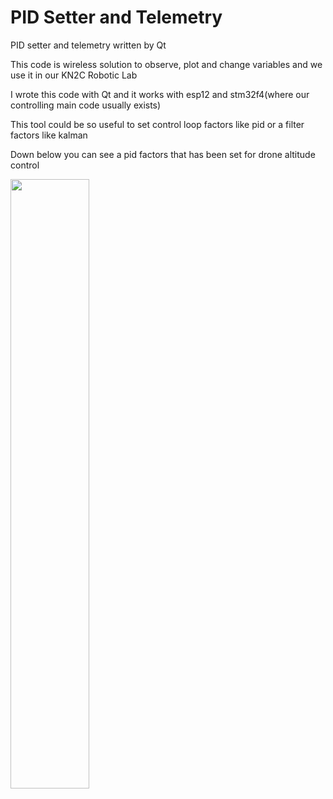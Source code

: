 # PID Setter and Telemetry
PID setter and telemetry written by Qt

This code is wireless solution to observe, plot and  change variables and we use it in our KN2C Robotic Lab

I wrote this code with Qt and it works with esp12 and stm32f4(where our controlling main code usually exists)

This tool could be so useful to set control loop factors like pid or a filter factors like kalman

Down below you can see a pid factors that has been set for drone altitude control

<img src="https://user-images.githubusercontent.com/47675705/135927175-3187bbc4-4f93-4541-8328-15d18ca19539.jpg" width=50% height=50%>


